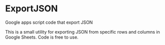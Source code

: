 # ExportJSON
Google apps script code that export JSON

This is a small utility for exporting JSON from specific rows and columns in Google Sheets.
Code is free to use. 


